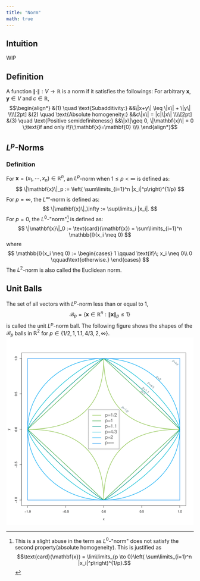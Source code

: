 ```yaml
---
title: "Norm"
math: true
---
```

## Intuition
WIP
## Definition
A function $\|\cdot\|: V\to \mathbb{R}$ is a norm if it satisfies the followings:
For arbitrary $\mathbf{x},\mathbf{y}\in V$ and $c \in \mathbb{R}$,
$$\begin{align*}
&(1) \quad \text{Subadditivity:}    &&\|x+y\| \leq \|x\| + \|y\| \\\\[2pt]
&(2) \quad \text{Absolute homogeneity:}    &&c\|x\| = |c|\|x\| \\\\[2pt]
&(3) \quad \text{Positive semidefiniteness:}    &&\|x\|\geq 0, \|\mathbf{x}\| = 0 \;\text{if and only if}\;\mathbf{x}=\mathbf{0} \\\\
\end{align*}$$

## $L^p$-Norms
### Definition
For $\mathbf{x} = (x_1, \cdots, x_n) \in \mathbb{R}^n$, an $L^p$-norm when $1\leq p < \infty$ is defined as:
$$
\|\mathbf{x}\|_p := \left( \sum\limits_{i=1}^n |x_i|^p\right)^{1/p}
$$
For $p = \infty$, the $L^\infty$-norm is defined as:
$$
\|\mathbf{x}\|_\infty := \sup\limits_i |x_i|.
$$
For $p=0$, the $L^0$-"norm"[^-1] is defined as:
$$
\|\mathbf{x}\|_0 := \text{card}(\mathbf{x}) = \sum\limits_{i=1}^n \mathbb{I}(x_i \neq 0)
$$
where
$$
\mathbb{I}(x_i \neq 0) :=
\begin{cases}
1 \qquad \text{if}\; x_i \neq 0\\
0 \qquad\text{otherwise.}
\end{cases}
$$
The $L^2$-norm is also called the Euclidean norm.

## Unit Balls
The set of all vectors with $L^p$-norm less than or equal to $1$,
$$
\mathcal{B}_p = \{\mathbf{x} \in \mathbb{R}^n:\|\mathbf{x}\|_p \leq 1 \}
$$
is called the unit $L^p$-norm ball.
The following figure shows the shapes of the $\mathcal{B}_p$ balls in $\mathbb{R}^2$ for $p\in \{1/2, 1, 1.1, 4/3, 2, \infty\}$.
![various-unit-balls](./images/various-unit-balls.png)

[^-1]: This is a slight abuse in the term as $L^0$-"norm" does not satisfy the second property(absolute homogeneity). This is justified as $$\text{card}(\mathbf{x}) = \lim\limits_{p \to 0}\left( \sum\limits_{i=1}^n |x_i|^p\right)^{1/p}.$$